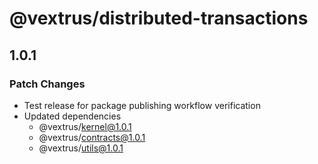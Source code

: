 # @vextrus/distributed-transactions

## 1.0.1

### Patch Changes

- Test release for package publishing workflow verification
- Updated dependencies
  - @vextrus/kernel@1.0.1
  - @vextrus/contracts@1.0.1
  - @vextrus/utils@1.0.1

